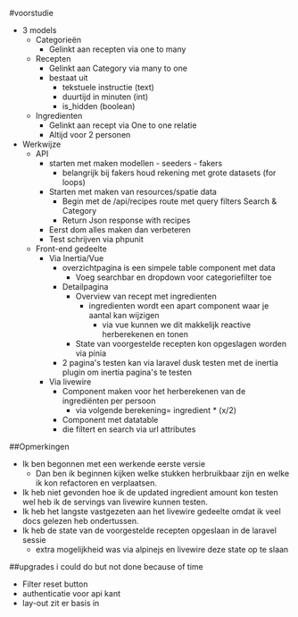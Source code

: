 #voorstudie
- 3 models
    - Categorieën
        - Gelinkt aan recepten via one to many
    - Recepten
        - Gelinkt aan Category via many to one
        - bestaat uit
            - tekstuele instructie (text)
            - duurtijd in minuten (int)
            - is_hidden (boolean)
    - Ingredienten
        - Gelinkt aan recept via One to one relatie
        - Altijd voor 2 personen
- Werkwijze
    - API
        - starten met maken modellen - seeders - fakers
            - belangrijk bij fakers houd rekening met grote datasets (for loops)
        - Starten met maken van resources/spatie data
            - Begin met de /api/recipes route met query filters Search & Category
            - Return Json response with recipes
        - Eerst dom alles maken dan verbeteren
        - Test schrijven via phpunit
    - Front-end gedeelte
        - Via Inertia/Vue
            - overzichtpagina is een simpele table component met data
                - Voeg searchbar en dropdown voor categoriefilter toe
            - Detailpagina
                - Overview van recept met ingredienten
                    - ingredienten wordt een apart component waar je aantal kan wijzigen
                        - via vue kunnen we dit makkelijk reactive herberekenen en tonen
                - State van voorgestelde recepten kon opgeslagen worden via pinia
            - 2 pagina's testen kan via laravel dusk testen met de inertia plugin om inertia pagina's te testen
        - Via livewire
            - Component maken voor het herberekenen van de ingrediënten per persoon
                - via volgende berekening= ingredient * (x/2)
            - Component met datatable
            - die filtert en search via url attributes

##Opmerkingen
- Ik ben begonnen met een werkende eerste versie
  - Dan ben ik beginnen kijken welke stukken herbruikbaar zijn en welke ik kon refactoren en verplaatsen.
- Ik heb niet gevonden hoe ik de updated ingredient amount kon testen wel heb ik de servings van livewire kunnen testen.
- Ik heb het langste vastgezeten aan het livewire gedeelte omdat ik veel docs gelezen heb ondertussen.
- Ik heb de state van de voorgestelde recepten opgeslaan in de laravel sessie
  - extra mogelijkheid was via alpinejs en livewire deze state op te slaan

##upgrades i could do but not done because of time
- Filter reset button
- authenticatie voor api kant
- lay-out zit er basis in
